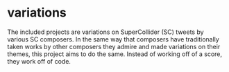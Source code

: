 # variations

The included projects are variations on SuperCollider (SC) tweets by various SC
composers. In the same way that composers have traditionally taken works by
other composers they admire and made variations on their themes, this project
aims to do the same. Instead of working off of a score, they work off of code.
